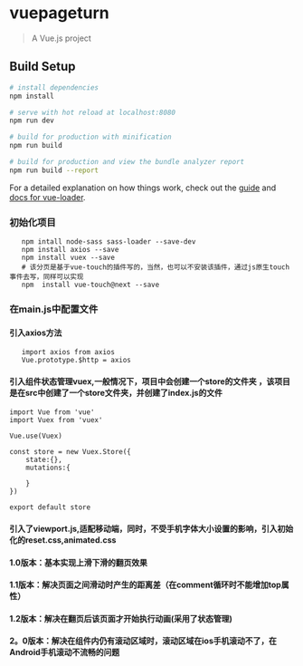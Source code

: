 # vuepageturn

> A Vue.js project

## Build Setup

``` bash
# install dependencies
npm install

# serve with hot reload at localhost:8080
npm run dev

# build for production with minification
npm run build

# build for production and view the bundle analyzer report
npm run build --report
```

For a detailed explanation on how things work, check out the [guide](http://vuejs-templates.github.io/webpack/) and [docs for vue-loader](http://vuejs.github.io/vue-loader).

### 初始化项目
```npm i
   npm intall node-sass sass-loader --save-dev
   npm install axios --save
   npm install vuex --save 
   # 该分页是基于vue-touch的插件写的，当然，也可以不安装该插件，通过js原生touch事件去写，同样可以实现 
   npm  install vue-touch@next --save
```  
### 在main.js中配置文件
#### 引入axios方法
``` 
   import axios from axios 
   Vue.prototype.$http = axios
```
#### 引入组件状态管理vuex,一般情况下，项目中会创建一个store的文件夹 ，该项目是在src中创建了一个store文件夹，并创建了index.js的文件
```// 管理组件状态
import Vue from 'vue'
import Vuex from 'vuex'

Vue.use(Vuex)

const store = new Vuex.Store({
    state:{},
    mutations:{

    }
})

export default store
```


#### 引入了viewport.js,适配移动端，同时，不受手机字体大小设置的影响，引入初始化的reset.css,animated.css

#### 1.0版本：基本实现上滑下滑的翻页效果
#### 1.1版本：解决页面之间滑动时产生的距离差（在comment循环时不能增加top属性）
#### 1.2版本：解决在翻页后该页面才开始执行动画(采用了状态管理)
#### 2。0版本：解决在组件内仍有滚动区域时，滚动区域在ios手机滚动不了，在Android手机滚动不流畅的问题



